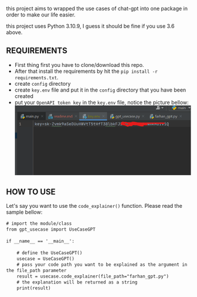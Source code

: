 this project aims to wrapped the use cases of chat-gpt
into one package in order to make our life easier.

this project uses Python 3.10.9, I guess it should be fine 
if you use 3.6 above.

## REQUIREMENTS
- First thing first you have to clone/download this repo. 
- After that install the requirements by hit the `pip install -r requirements.txt`. 
- create ``config`` directory
- create ``key.env`` file and put it in the `config` directory that you have been created
- put your ``OpenAPI token key`` in the `key.env` file, notice the picture bellow:
![key.env](example_key.env.png)

## HOW TO USE
Let's say you want to use the `code_explainer()` function. Please
read the sample bellow:

```doctest
# import the module/class
from gpt_usecase import UseCaseGPT

if __name__ == '__main__':

    # define the UseCaseGPT()
    usecase = UseCaseGPT()
    # pass your code path you want to be explained as the argument in the file_path parameter
    result = usecase.code_explainer(file_path="farhan_gpt.py")
    # the explanation will be returned as a string
    print(result)
```


